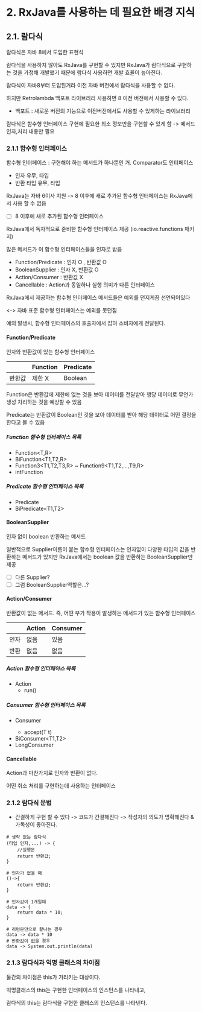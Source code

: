 # 2. RxJava를 사용하는 데 필요한 배경 지식
## 2.1. 람다식

람다식은 자바 8에서 도입한 표현식

람다식을 사용하지 않아도 RxJava를 구현할 수 있지만  RxJava가 람다식으로 구현하는 것을 가정해 개발했기 때문에 람다식 사용하면 개발 효율이 높아진다.

람다식이 자바8부터 도입된거라 이전 자바 버전에서 람다식을 사용할 수 없다.

하지만 Retrolambda 백포트 라이브러리 사용하면 8 이전 버전에서 사용할 수 있다.

- 백포트 : 새로운 버전의 기능으로 이전버전에서도 사용할 수 있게하는 라이브러리

람다식은 함수형 인터페이스 구현에 필요한 최소 정보만을 구현할 수 있게 함 -> 메서드 인자,처리 내용만 필요

### 2.1.1 함수형 인터페이스

함수형 인터페이스 : 구현해야 하는 메서드가 하나뿐인 거. Comparator도 인터페이스

- 인자 유무, 타입
- 반환 타입 유무, 타입

RxJava는 자바 6이사 지원 -> 8 이후에 새로 추가된 함수형 인터페이스는 RxJava에서 사용 할 수 없음

- [ ] 8 이후에 새로 추가된 함수형 인터페이스

RxJava에서 독자적으로 준비한 함수형 인터페이스 제공 (io.reactive.functions 패키지)

많은 메서드가 이 함수형 인터페이스들을 인자로 받음

- Function/Predicate : 인자 O , 반환값 O
- BooleanSupplier : 인자 X, 반환값 O
- Action/Consumer : 반환값 X
- Cancellable : Action과 동일하나 실행 의미가 다른 인터페이스

RxJava에서 제공하는 함수형 인터페이스 메서드들은 예외를 던지게끔 선언되어있다

<-> 자바 표준 함수형 인터페이스는 예외를 못던짐

예외 발생시, 함수형 인터페이스의 호출자에서 잡혀 소비자에게 전달된다.

#### Function/Predicate

인자와 반환값이 있는 함수형 인터페이스

|        | Function | Predicate |
| ------ | -------- | --------- |
| 반환값 | 제한 X   | Boolean   |

Function은 반환값에 제한에 없는 것을 보아 데이터를 전달받아 행당 데이터로 무언가 생성 처리하는 것을 예상할 수 있음

Predicate는 반환값이 Boolean인 것을 보아 데이터를 받아 해당 데이터로 어떤 결정을 한다고 볼 수 있음

##### Function 함수형 인터페이스 목록

- Function<T,R>
- BiFunction<T1,T2,R>
- Function3<T1,T2,T3,R> ~ Function9<T1,T2,...,T9,R>
- intFunction<T>

##### Predicate 함수형 인터페이스 목록

- Predicate<T>
- BiPredicate<T1,T2>

#### BooleanSupplier

인자 없이 boolean 반환하는 메서드

일반적으로 Supplier이름이 붙는 함수형 인터페이스는 인자없이 다양한 타입의 값을 반환하는 메서드가 있지만 RxJava에서는 boolean 값을 반환하는 BooleanSupplier만 제공

- [ ] 다른 Supplier?
- [ ] 그럼 BooleanSupplier역할은...?

#### Action/Consumer

반환값이 없는 메서드. 즉, 어떤 부가 작용이 발생하는 메서드가 있는 함수형 인터페이스

|      | Action | Consumer |
| ---- | ------ | -------- |
| 인자 | 없음   | 있음     |
| 반환 | 없음   | 없음     |

##### Action 함수형 인터페이스 목록

- Action 
  - run()

##### Consumer 함수형 인터페이스 목록

- Consumer<T>
  - accept(T t)
- BiConsumer<T1,T2>
- LongConsumer

#### Cancellable

Action과 마찬가지로 인자와 반환이 없다.

어떤 취소 처리를 구현하는데 사용하는 인터페이스



### 2.1.2 람다식 문법

- 간결하게 구현 할 수 있다 -> 코드가 간결해진다 -> 작성자의 의도가 명확해진다 & 가독성이 좋아진다.

```
# 생략 없는 람다식
(타입 인자,...) -> {
	//실행문
	return 반환값;
}

# 인자가 없을 때
()->{
	return 반환값;
}

# 인자값이 1개일때
data -> {
	return data * 10;
}

# 리턴문만으로 끝나는 경우
data -> data * 10
# 반환값이 없을 경우
data -> System.out.println(data)
```

### 2.1.3 람다식과 익명 클래스의 차이점

둘간의 차이점은 this가 가리키는 대상이다.

익명클래스의 this는 구현한 인터페이스의 인스턴스를 나타내고, 

람다식의 this는 람다식을 구현한 클래스의 인스턴스를 나타낸다.

